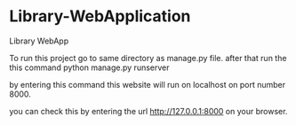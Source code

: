 # Library-WebApplication
Library WebApp

To run this project go to same directory as manage.py file.
after that run the this command
python manage.py runserver

by entering this command this website will run on localhost on port number 8000.

you can check this by entering the url http://127.0.0.1:8000 on your browser.
